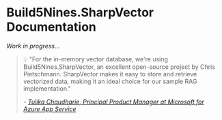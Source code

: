 # Build5Nines.SharpVector Documentation

_Work in progress..._

<!-- mkdocs format quote from someone -->
> :bulb:
> "For the in-memory vector database, we're using Build5Nines.SharpVector, an excellent open-source project by Chris Pietschmann. SharpVector makes it easy to store and retrieve vectorized data, making it an ideal choice for our sample RAG implementation."
>
> _- [Tulika Chaudharie, Principal Product Manager at Microsoft for Azure App Service](https://azure.github.io/AppService/2024/09/03/Phi3-vector.html)_


<!-- For full documentation visit [mkdocs.org](https://www.mkdocs.org).

## Commands

* `mkdocs new [dir-name]` - Create a new project.
* `mkdocs serve` - Start the live-reloading docs server.
* `mkdocs build` - Build the documentation site.
* `mkdocs -h` - Print help message and exit.

## Project layout

    mkdocs.yml    # The configuration file.
    docs/
        index.md  # The documentation homepage.
        ...       # Other markdown pages, images and other files. -->
